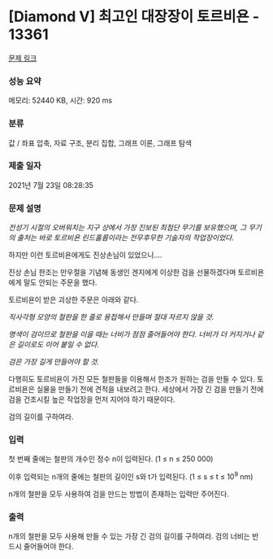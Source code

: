 # [Diamond V] 최고인 대장장이 토르비욘 - 13361 

[문제 링크](https://www.acmicpc.net/problem/13361) 

### 성능 요약

메모리: 52440 KB, 시간: 920 ms

### 분류

값 / 좌표 압축, 자료 구조, 분리 집합, 그래프 이론, 그래프 탐색

### 제출 일자

2021년 7월 23일 08:28:35

### 문제 설명

<p><em>전성기 시절의 오버워치는 지구 상에서 가장 진보된 최첨단 무기를 보유했으며, 그 무기의 출처는 바로 토르비욘 린드홀름이라는 전무후무한 기술자의 작업장이었다.</em></p>

<p>하지만 이런 토르비욘에게도 진상손님이 있었으니....</p>

<p>진상 손님 한조는 만우절을 기념해 동생인 겐지에게 이상한 검을 선물하겠다며 토르비욘에게 말도 안되는 주문을 했다.</p>

<p>토르비욘이 받은 괴상한 주문은 아래와 같다.</p>

<p><em>직사각형 모양의 철판을 한 줄로 용접해서 만들며 절대 자르지 않을 것</em>.</p>

<p><em>명색이 검이므로 철판을 이을 때는 너비가 점점 줄어들어야 한다. 너비가 더 커지거나 같은 길이로도 이어 붙일 수 없다.</em></p>

<p><em>검은 가장 길게 만들어야 할 것.</em></p>

<p>다행히도 토르비욘이 가진 모든 철판들을 이용해서 한조가 원하는 검을 만들 수 있다. 토르비욘은 실물을 만들기 전에 견적을 내보려고 한다. 세상에서 가장 긴 검을 만들기 전에 검을 건조시킬 높은 작업장을 먼저 지어야 하기 때문이다.</p>

<p>검의 길이를 구하여라.</p>

### 입력 

 <p>첫 번째 줄에는 철판의 개수인 정수 n이 입력된다. (1 ≤ n ≤ 250 000)</p>

<p>이후 입력되는 n개의 줄에는 철판의 길이인 s와 t가 입력된다. (1 ≤ s ≤ t ≤ 10<sup>9</sup> nm)</p>

<p>n개의 철판을 모두 사용하여 검을 만드는 방법이 존재하는 입력만 주어진다.</p>

### 출력 

 <p>n개의 철판을 모두 사용해 만들 수 있는 가장 긴 검의 길이를 구하여라. 검의 너비는 반드시 줄어들어야 한다.</p>

